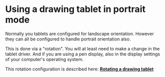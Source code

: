 # Using a drawing tablet in portrait mode

Normally you tablets are configured for landscape orientation. However they can all be configured to handle portrait orientation also.

This is done via a "rotation". You will at least need to make a change in the tablet driver. And if you are using a pen display, also in the display settings of your computer's operating system.

This rotation configuration is described here: [**Rotating a drawing tablet**](rotating-a-drawing-tablet.md)

&#x20;
